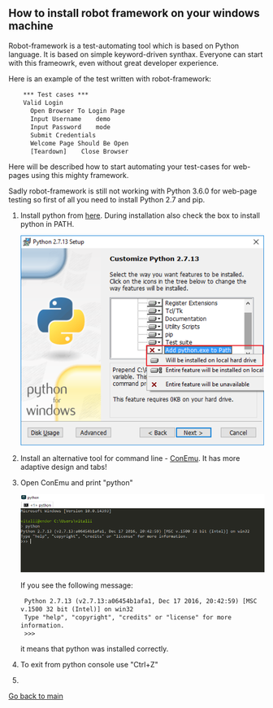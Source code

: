## How to install robot framework on your windows machine

Robot-framework is a test-automating tool which is based on Python language.
It is based on simple keyword-driven synthax. Everyone can start with this frameowrk, even without great developer experience.

Here is an example of the test written with robot-framework:

        *** Test cases ***
        Valid Login
          Open Browser To Login Page
          Input Username    demo
          Input Password    mode
          Submit Credentials
          Welcome Page Should Be Open
          [Teardown]    Close Browser

Here will be described how to start automating your test-cases for web-pages using this mighty framework.

Sadly robot-framework is still not working with Python 3.6.0 for web-page testing so first of all you need to install Python 2.7 and pip.

1. Install python from [here](https://www.python.org/downloads/). During installation also check the box to install python in PATH.

    ![](/images/Python_install.png)

2. Install an alternative tool for command line - [ConEmu](https://conemu.github.io/). It has more adaptive design and tabs!
3. Open ConEmu and print "python"

    ![](/images/conemu_python.png)

    If you see the following message:

        Python 2.7.13 (v2.7.13:a06454b1afa1, Dec 17 2016, 20:42:59) [MSC v.1500 32 bit (Intel)] on win32
        Type "help", "copyright", "credits" or "license" for more information.
        >>>

    it means that python was installed correctly.  

4. To exit from python console use "Ctrl+Z"
5.




[Go back to main](https://illuminatt.github.io)
